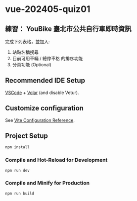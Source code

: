 # vue-202405-quiz01

## 練習： YouBike 臺北市公共自行車即時資訊 
完成下列表格，並加入: 

1. 站點名稱搜尋
2. 目前可用車輛 / 總停車格 的排序功能
3. 分頁功能 (Optional)

## Recommended IDE Setup

[VSCode](https://code.visualstudio.com/) + [Volar](https://marketplace.visualstudio.com/items?itemName=Vue.volar) (and disable Vetur).

## Customize configuration

See [Vite Configuration Reference](https://vitejs.dev/config/).

## Project Setup

```sh
npm install
```

### Compile and Hot-Reload for Development

```sh
npm run dev
```

### Compile and Minify for Production

```sh
npm run build
```
